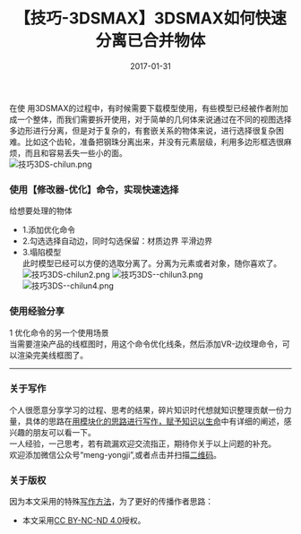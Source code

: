 ﻿---
layout: post
title:  "【技巧-3DSMAX】3DSMAX如何快速分离已合并物体"
date:   2017-01-31
desc: "在3DSmax中如何快速的分离已合并物体"
keywords: "3DSMAX，合并，分离"
categories: [tutorial]
tags: [3DSMAX,技巧，优化修改器]
icon: icon-html
---
在使  用3DSMAX的过程中，有时候需要下载模型使用，有些模型已经被作者附加成一个整体，而我们需要拆开使用，对于简单的几何体来说通过在不同的视图选择多边形进行分离，但是对于复杂的，有套嵌关系的物体来说，进行选择很复杂困难。比如这个齿轮，准备把钢珠分离出来，并没有元素层级，利用多边形框选很麻烦，而且和容易丢失一些小的面。  
![技巧3DS-chilun.png](http://upload-images.jianshu.io/upload_images/1853536-db2d8bcb5509ef54.png?imageMogr2/auto-orient/strip%7CimageView2/2/w/1240)
### 使用【修改器-优化】命令，实现快速选择  
给想要处理的物体  
- 1.添加优化命令  
- 2.勾选选择自动边，同时勾选保留：材质边界 平滑边界   
- 3.塌陷模型   
此时模型已经可以方便的选取分离了。分离为元素或者对象，随你喜欢了。  
![技巧3DS-chilun2.png](http://upload-images.jianshu.io/upload_images/1853536-7b3c4cc344b7345f.png?imageMogr2/auto-orient/strip%7CimageView2/2/w/1240)
![技巧3DS--chilun3.png](http://upload-images.jianshu.io/upload_images/1853536-022d07e0d9094c84.png?imageMogr2/auto-orient/strip%7CimageView2/2/w/1240)
![技巧3DS--chilun4.png](http://upload-images.jianshu.io/upload_images/1853536-44dfd829f44372f2.png?imageMogr2/auto-orient/strip%7CimageView2/2/w/1240)  

### 使用经验分享
1 优化命令的另一个使用场景  
当需要渲染产品的线框图时，用这个命令优化线条，然后添加VR-边纹理命令，可以渲染完美线框图了。  
***
### 关于写作
个人很愿意分享学习的过程、思考的结果，碎片知识时代想就知识整理贡献一份力量，具体的思路在[用模块化的思路进行写作，赋予知识以生命]()中有详细的阐述，感兴趣的朋友可以看一下。  
一人经验，一己思考，若有疏漏欢迎交流指正，期待你关于以上问题的补充。  
欢迎添加微信公众号“meng-yongji”,或者点击并扫描[二维码](http://upload-images.jianshu.io/upload_images/1853536-6216bde114999da9.jpg?imageMogr2/auto-orient/strip%7CimageView2/2/w/1240)。
### 关于版权
因为本文采用的特殊[写作方法]()，为了更好的传播作者思路：
- 本文采用[CC BY-NC-ND 4.0](https://creativecommons.org/licenses/by-nc-nd/4.0/deed.zh)授权。